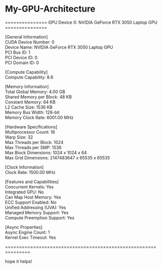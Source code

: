 # My-GPU-Architecture

=============== GPU Device 0: NVIDIA GeForce RTX 3050 Laptop GPU ===============

[General Information]  
CUDA Device Number: 0  
Device Name: NVIDIA GeForce RTX 3050 Laptop GPU  
PCI Bus ID: 1  
PCI Device ID: 0  
PCI Domain ID: 0

[Compute Capability]  
Compute Capability: 8.6

[Memory Information]  
Total Global Memory: 4.00 GB  
Shared Memory per Block: 48 KB  
Constant Memory: 64 KB  
L2 Cache Size: 1536 KB  
Memory Bus Width: 128-bit  
Memory Clock Rate: 6001.00 MHz

[Hardware Specifications]  
Multiprocessor Count: 16  
Warp Size: 32  
Max Threads per Block: 1024  
Max Threads per SMP: 1536  
Max Block Dimensions: 1024 x 1024 x 64  
Max Grid Dimensions: 2147483647 x 65535 x 65535

[Clock Information]  
Clock Rate: 1500.00 MHz

[Features and Capabilities]  
Concurrent Kernels: Yes  
Integrated GPU: No  
Can Map Host Memory: Yes  
ECC Support Enabled: No  
Unified Addressing (UVA): Yes  
Managed Memory Support: Yes  
Compute Preemption Support: Yes

[Async Properties]  
Async Engine Count: 1  
Kernel Exec Timeout: Yes

===============================================================

hope it helps!
